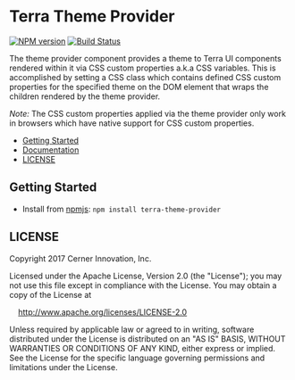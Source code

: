 # Terra Theme Provider


[![NPM version](http://img.shields.io/npm/v/terra-theme-provider.svg)](https://www.npmjs.org/package/terra-theme-provider)
[![Build Status](https://travis-ci.org/cerner/terra-core.svg?branch=master)](https://travis-ci.org/cerner/terra-core)

The theme provider component provides a theme to Terra UI components rendered within it via CSS custom properties a.k.a CSS variables. This is accomplished by setting a CSS class which contains defined CSS custom properties for the specified theme on the DOM element that wraps the children rendered by the theme provider.

*Note:* The CSS custom properties applied via the theme provider only work in browsers which have native support for CSS custom properties.

- [Getting Started](#getting-started)
- [Documentation](https://github.com/cerner/terra-core/tree/master/packages/terra-theme-provider/docs)
- [LICENSE](#license)

## Getting Started

- Install from [npmjs](https://www.npmjs.com): `npm install terra-theme-provider`

## LICENSE

Copyright 2017 Cerner Innovation, Inc.

Licensed under the Apache License, Version 2.0 (the "License"); you may not use this file except in compliance with the License. You may obtain a copy of the License at

&nbsp;&nbsp;&nbsp;&nbsp;http://www.apache.org/licenses/LICENSE-2.0

Unless required by applicable law or agreed to in writing, software distributed under the License is distributed on an "AS IS" BASIS, WITHOUT WARRANTIES OR CONDITIONS OF ANY KIND, either express or implied. See the License for the specific language governing permissions and limitations under the License.
